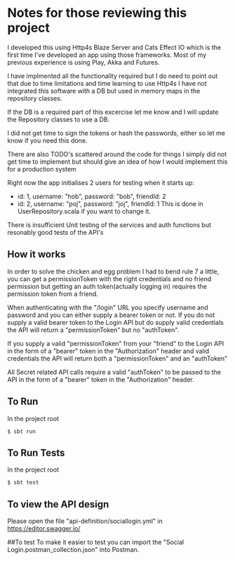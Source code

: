 # Notes for those reviewing this project

I developed this using Http4s Blaze Server and Cats Effect IO which is the first time I've developed an app using those frameworks.
Most of my previous experience is using Play, Akka and Futures. 

I have implmented all the functionality required but I do need to point out that due to time limitations and time learning to use Http4s I have not integrated this software with a DB but used in memory maps in the repository classes. 

If the DB is a required part of this excercise let me know and I will update the Repository classes to use a DB. 

I did not get time to sign the tokens or hash the passwords, either so let me know if you need this done. 

There are also TODO's scattered around the code for things I simply did not get time to implement but should give an idea of how I would implement this for a production system

Right now the app initialises 2 users for testing when it starts up:
* id: 1, username: "hob", password: "bob", friendId: 2
* id: 2, username: "poj", password: "joj", friendId: 1
This is done in UserRepository.scala if you want to change it. 
 
There is insufficient Unit testing of the services and auth functions but resonably good tests of the API's
 
## How it works

In order to solve the chicken and egg problem I had to bend rule 7 a little, you can get a permissionToken with the right credentials and no friend permission but getting an auth token(actually logging in) requires the permission token from a friend. 

When authenticating with the "/login" URL you specify username and password and you can either supply a bearer token or not.
If you do not supply a valid bearer token to the Login API but do supply valid credentials the API will return a "permissionToken" but no "authToken". 

If you supply a valid "permissionToken" from your "friend" to the Login API in the form of a "bearer" token in the "Authorization" header and valid credentials the API will return both a "permissionToken" and an "authToken"

All Secret related API calls require a valid "authToken" to be passed to the API in the form of a "bearer" token in the "Authorization" header.

## To Run
In the project root
```
$ sbt run
```

## To Run Tests
In the project root
```
$ sbt test 
```

## To view the API design
Please open the file "api-definition/sociallogin.yml" in https://editor.swagger.io/

##To test
To make it easier to test you can import the "Social Login.postman_collection.json" into Postman. 